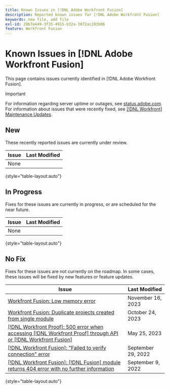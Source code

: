 ```yaml
---
title: Known Issues in [!DNL Adobe Workfront Fusion]
description: Reported known issues for [!DNL Adobe Workfront Fusion]
keywords: new file, add file
exl-id: 28b7e449-3f35-4915-b32a-3872ac283b06
feature: Workfront Fusion
---
```

# Known Issues in [!DNL Adobe Workfront Fusion]

This page contains issues currently identified in [!DNL Adobe Workfront Fusion].

>[!IMPORTANT]
>
>For information regarding server uptime or outages, see [status.adobe.com](https://status.adobe.com). For information about issues that were recently fixed, see [[!DNL Workfront] Maintenance Updates](../maintenance/current-updates.md).

## New

These recently reported issues are currently under review.

| **Issue** | **Last Modified** |
| -----------------------------------------------------------------| ----------------- |
| None |  |

{style="table-layout:auto"}


## In Progress

Fixes for these issues are currently in progress, or are scheduled for the near future.

| **Issue** | **Last Modified** |
| -----------------------------------------------------------------| ----------------- |
| None |  |

{style="table-layout:auto"}

## No Fix

Fixes for these issues are not currently on the roadmap. In some cases, these issues will be fixed by new features or feature updates.

| **Issue** | **Last Modified** |
| -----------------------------------------------------------------| ----------------- |
| [Workfront Fusion: Low memory error](known-issues-workfront-fusion/fusion-low-memory-error.md) | November 16, 2023 |
| [Workfront Fusion: Duplicate projects created from single module](known-issues-workfront-fusion/fusion-duplicate-projects-created.md) | October 24, 2023 |
| [[!DNL Workfront Proof]: 500 error when accessing [!DNL Workfront Proof] through API or [!DNL Workfront Fusion]](known-issues-workfront-proof/proof-500-error-getallproofs.md) | May 25, 2023 |
| [[!DNL Workfront Fusion]: "Failed to verify connection" error](known-issues-workfront-fusion/fusion-401-error-must-reauthenicate-connection.md) | September 29, 2022  |
| [[!DNL Workfront Fusion]: [!DNL Fusion] module returns 404 error with no further information](known-issues-workfront-fusion/fusion-404-error-no-description.md) | September 9, 2022 |

{style="table-layout:auto"}
